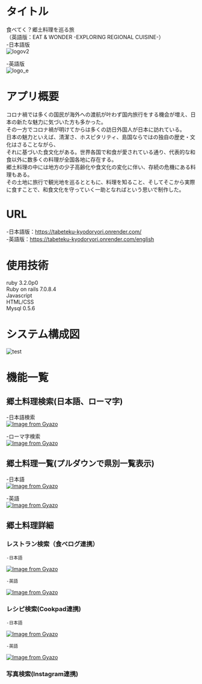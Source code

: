 # タイトル
  食べてく？郷土料理を巡る旅  
  （英語版：EAT & WONDER -EXPLORING REGIONAL CUISINE-）  
  -日本語版  
  ![logov2](https://github.com/user-attachments/assets/7db97689-c6d1-4da3-a31f-9fec61c31cab)  

  -英語版  
  ![logo_e](https://github.com/user-attachments/assets/c8138706-5685-49ad-9ac0-8c904e50044e)

# アプリ概要
  コロナ禍では多くの国民が海外への渡航が叶わず国内旅行をする機会が増え、日本の新たな魅力に気づいた方も多かった。  
  その一方でコロナ禍が明けてからは多くの訪日外国人が日本に訪れている。  
  日本の魅力といえば、清潔さ、ホスピタリティ、島国ならではの独自の歴史・文化はさることながら、  
  それに基づいた食文化がある。世界各国で和食が愛されている通り、代表的な和食以外に数多くの料理が全国各地に存在する。  
  郷土料理の中には地方の少子高齢化や食文化の変化に伴い、存続の危機にある料理もある。  
  その土地に旅行で観光地を巡るとともに、料理を知ること、そしてそこから実際に食すことで、和食文化を守っていく一助となればという思いで制作した。

# URL
  -日本語版：https://tabeteku-kyodoryori.onrender.com/  
  -英語版：https://tabeteku-kyodoryori.onrender.com/english

# 使用技術
  ruby 3.2.0p0  
  Ruby on rails 7.0.8.4  
  Javascript  
  HTML/CSS  
  Mysql 0.5.6 

# システム構成図
  ![test](https://github.com/user-attachments/assets/bdbd51c1-2a2b-441d-90d3-5bbbdd8deae7)

# 機能一覧
  ## 郷土料理検索(日本語、ローマ字)  
  -日本語検索  
[![Image from Gyazo](https://i.gyazo.com/365d42a078f3268eddacef3b0f1971ee.gif)](https://gyazo.com/365d42a078f3268eddacef3b0f1971ee)  

  -ローマ字検索  
[![Image from Gyazo](https://i.gyazo.com/7ca8250b765744d01dc1c22c880242f4.gif)](https://gyazo.com/7ca8250b765744d01dc1c22c880242f4)  

  ## 郷土料理一覧(プルダウンで県別一覧表示)  
  -日本語  
[![Image from Gyazo](https://i.gyazo.com/9d1ed879fceb4088ba6b2676ce212e4b.gif)](https://gyazo.com/9d1ed879fceb4088ba6b2676ce212e4b)  

  -英語  
[![Image from Gyazo](https://i.gyazo.com/3627559d7637fb0eb23dfee9f50154a0.gif)](https://gyazo.com/3627559d7637fb0eb23dfee9f50154a0)  

  ## 郷土料理詳細  
   ### レストラン検索（食べログ連携）  
    -日本語  
[![Image from Gyazo](https://i.gyazo.com/7ba7b7f4b9c513d2b1392ed7d57b2ef6.gif)](https://gyazo.com/7ba7b7f4b9c513d2b1392ed7d57b2ef6)  

    -英語  
[![Image from Gyazo](https://i.gyazo.com/076de21c77ab31a052d869b30f7933b6.gif)](https://gyazo.com/076de21c77ab31a052d869b30f7933b6)  

   ### レシピ検索(Cookpad連携)  
    -日本語  
[![Image from Gyazo](https://i.gyazo.com/0827235f26d5e0663b040ff3ab26f31f.gif)](https://gyazo.com/0827235f26d5e0663b040ff3ab26f31f)  

    -英語  
[![Image from Gyazo](https://i.gyazo.com/fd5cec8d002cc74d27fbdf90e4fd7095.gif)](https://gyazo.com/fd5cec8d002cc74d27fbdf90e4fd7095) 

   ### 写真検索(Instagram連携)  
   




